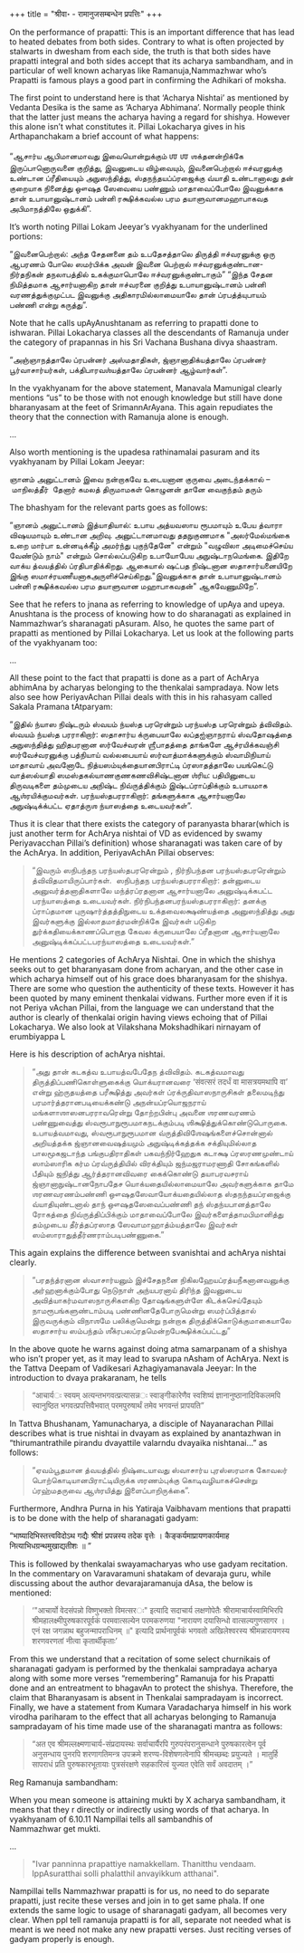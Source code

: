+++
title = "श्रीवा॰ - रामानुजसम्बन्धेन प्रपत्तिः"
+++

On the performance of prapatti:
This is an important difference that has lead to heated debates from both sides. Contrary to what is often projected by stalwarts in dwesham from each side, the truth is that both sides have prapatti integral and both sides accept that its acharya sambandham, and in particular of well known acharyas like Ramanuja,Nammazhwar who’s Prapatti is famous plays a good part in confirming the Adhikari of moksha. 

The first point to understand here is that ‘Acharya Nishtai’ as mentioned by Vedanta Desika is the same as ‘Acharya Abhimana’. Normally people think that the latter just means the acharya having a regard for shishya. However this alone isn’t what constitutes it. Pillai Lokacharya gives in his Arthapanchakam a brief account of what happens:

“ஆசார்ய​ ஆபிமானமாவது இவையொன்றுக்கும் 𑌶 𑌶 ஶக்தனன்றிக்கே இருப்பானொருவனை குறித்து, இவனுடைய​ விழ்வையும், இவனைபெற்றால் ஈச்வரனுக்கு உண்டான​ ப்ரீதியையும் அநுஸந்தித்து, ஸ்தநந்தய​ப்ப்ரஜைக்கு வ்யாதி உண்டானாலது தன் குறையாக​ நினைத்து ஔஷத​ ஸேவையை பண்ணும் மாதாவைப்போலே இவனுக்காக​ தான் உபாயானுஷ்டானம் பன்னி ரக்ஷிக்கவல்ல​ பரம​ தயாளுவான​ மஹாபாகவத​ அபிமாநத்திலே ஒதுக்கி”. 

It’s worth noting Pillai Lokam Jeeyar’s vyakhyanam for the underlined portions:

“இவனைபெற்றால்: அந்த​ சேதனனை தம் உபதேசத்தாலெ திருத்தி ஈச்வரனுக்கு ஒரு ஆபரணம் போலெ ஸமர்பிக்க​ அவன் இவனை பெற்றால் ஈச்வரனுக்குண்டான​- நிர்தநிகன் தநலாபத்தில் உகக்குமாபொலே ஈச்வரனுக்குண்டாகும்”
“இந்த​ சேதன நிமித்தமாக​ ஆசார்யனாகிற​ தான் ஈச்வரனை குறித்து உபாயானுஷ்டானம் பன்னி வரணத்துக்குமுட்பட​ இவனுக்கு அதிகாரமில்லாமையாலே தான் ப்ரபத்த்யுபாயம் பண்ணி என்று கருத்து”. 

Note that he calls upAyAnushtanam as referring to prapatti done to ishwaran.
Pillai Lokacharya classes all the descendants of Ramanuja under the category of prapannas in his Sri Vachana Bushana divya shaastram. 

“அஞ்ஞாநத்தாலே ப்ரபன்னர் அஸ்மதாதிகள், ஜ்ஞானாதிக்யத்தாலே ப்ரபன்னர் பூர்வாசார்யர்கள், பக்திபாரவஶ்யத்தாலே ப்ரபன்னர் ஆழ்வார்கள்”. 

In the vyakhyanam for the above statement, Manavala Mamunigal clearly mentions “us” to be those with not enough knowledge but still have done bharanyasam at the feet of SrimannArAyana. This again repudiates the theory that the connection with Ramanuja alone is enough. 

…

Also worth mentioning is the upadesa rathinamalai pasuram and its vyakhyanam by Pillai Lokam Jeeyar:

ஞானம் அனுட்டானம் இவை நன்றாகவே உடையனான
குருவை அடைந்தக்கால் – மாநிலத்தீர் 
தேனார் கமலத் திருமாமகள் கொழுனன்
தானே வைகுந்தம் தரும்

The bhashyam for the relevant parts goes as follows:

“ஞானம் அனுட்டானம் இத்யாதியால்: உபாய அத்யவஸாய​ ரூபமாயும் உபேய​ த்வாரா விஷயமாயும் உண்டான அறிவு. அனுட்டானமாவது ததநுகுணமாக​ "அலர்மேல்மங்கை உறை மார்பா உன்னடிக்கீழ் அமர்ந்து புகுந்தேனே" என்றும் "வழுவிலா அடிமைச்செய்ய​ வேண்டும் நாம்" என்றும் சொல்லப்படுகிற​ உபாயோபேய​ அநுஷ்டாநமெங்கை. இதிறே வாக்ய​ த்வயத்தில் ப்ரதிபாதிக்கிறது. ஆகையால் ஷட்பத​ நிஷ்டனான​ ஸதாசார்யனையிறே இங்கு ஸமாச்ரயணீயனாக​ அருளிச்செய்கிறது."இவனுக்காக தான் உபாயானுஷ்டானம் பன்னி ரக்ஷிக்கவல்ல பரம தயாளுவான மஹாபாகவதன்" ஆகவேணுமிறே”. 

See that he refers to jnana as referring to knowledge of upAya and upeya. Anushtana is the process of knowing how to do sharanagati as explained in Nammazhwar’s sharanagati pAsuram. Also, he quotes the same part of prapatti as mentioned by Pillai Lokacharya.
Let us look at the following parts of the vyakhyanam too:

…

 
All these point to the fact that prapatti is done as a part of AchArya abhimAna by acharyas belonging to the thenkalai sampradaya. 
Now lets also see how PeriyavAchan Pillai deals with this in his rahasyam called Sakala Pramana tAtparyam:

“இதில் ந்யாஸ​ நிஷ்டரும் ஸ்வயம் ந்யஸ்த​ பரரென்றும் பரந்யஸ்த​ பரரென்றும் த்விவிதம். ஸ்வயம் ந்யஸ்த​ பரராகிறார்: ஸதாசார்ய​ க்ருபையாலே லப்த​ஐ்ஞாநராய்​​ ஸ்வதோஷத்தை அநுஸந்தித்து ஹிதபரனான​ ஸர்வேச்வரன் ஶ்ரீபாதத்தை தாங்களே ஆச்ரயிக்கவஞ்சி ஸர்வேச்வரனுக்கு பத்நியாய் வல்லபையாய் ஸர்வாத்மாக்களுக்கும் ஸ்வாமிநியாய் மாதாவாய் அவனோடே நித்யஸம்யுக்தையான​ பிராட்டி ப்ரஸாதத்தாலே பயங்கெட்டு வாத்ஸல்யாதி ஸமஸ்தகல்யாணகுணகணவிசிஷ்டனான​ ஶ்ரிய​: பதியினுடைய திருவடிகளை தம்முடைய​ அநிஷ்ட​ நிவ்ருத்திக்கும் இஷ்டப்ராப்திக்கும் உபாயமாக​ ஆஶ்ரயிக்குமவர்கள். பரந்யஸ்தபரராகிறார்: தங்களுக்காக​ ஆசார்யனாலே அநுஷ்டிக்க்பட்ட​ ஏதாத்ருஶ ந்யாஸத்தை உடையவர்கள்​​​”.

Thus it is clear that there exists the category of paranyasta bharar(which is just another term for AchArya nishtai of VD as evidenced by swamy Periyavacchan Pillai’s definition) whose sharanagati was taken care of by the AchArya. In addition, PeriyavAchAn Pillai observes: 

> “இவரும் ஸநிபந்தந​ பரந்யஸ்தபரரென்றும் ​, நிர்நிபந்தன​ பரந்யஸ்தபரரென்றும் த்விவிதமாயிருப்பார்கள். ​ ஸநிபந்தந​ பரந்யஸ்தபரராகிறார்: தன்னுடைய​ அனுவர்த்தனாதிகளாலே மந்த்ரப்ரதனான​ ஆசார்யனாலே அனுஷ்டிக்கபட்ட​ பரந்யாஸத்தை உடையவர்கள். 
நிர்நிபந்தன​ பரந்யஸ்தபரராகிறார்: தனக்கு ப்ராப்தமான​ புருஷார்த்தத்திநுடைய​ உக்தவைலக்ஷண்யத்தை அனுஸந்தித்து அது இவர்களுக்கு இல்லாதமாத்ரமன்றிக்கே இவர்கள் படுகிற​ துர்க்கதியைக்காணப்பொறாத​ கேவல​ க்ருபையாலே ப்ரீதனான​ ஆசார்யனாலே அனுஷ்டிக்கப்பட்ட​ பரந்யாஸத்தை உடையவர்கள்.”

He mentions 2 categories of AchArya Nishtai. One in which the shishya seeks out to get bharanyasam done from acharyan, and the other case in which acharya himself out of his grace does bharanyasam for the shishya. 
There are some who question the authenticity of these texts. However it has been quoted by many eminent thenkalai vidwans. Further more even if it is not Periya vAchan Pillai, from the language we can understand that the author is clearly of thenkalai origin having views echoing that of Pillai Lokacharya. 
We also look at Vilakshana Mokshadhikari nirnayam of erumbiyappa L

Here is his description of achArya nishtai.

> “அது தான் கடகத்வ​ உபாயத்வபேதேந​ த்விவிதம். கடகத்வமாவது திருத்திப்பணிகொள்ளுகைக்கு யொக்யரானவரை ‘संवत्सरं तदर्धं वा मासत्रयमथापि वा’ என்று ஹ்ருதயத்தை பரீக்ஷித்து அவர்கள் ப்ரக்ருதிவாஸநாருசிகள் தலைமடிந்து பரமார்த்தரானபடியைக்கண்டு அநன்யப்ரயொஜநராய் மங்களாஶாஸனபரராவரென்று தோற்றபின்பு அவனை ஶரணவரணம் பண்ணுவைத்து ஸ்வரூபாநுரூபமாக​ நடக்கும்படி ஶிக்ஷித்துக்கொண்டுபொருகை.  
உபாயத்வமாவது, ஸ்வரூபாநுரூபமான​ வ்ருத்திவிஶேஷங்களைச்சொன்னால் அறியத்தக்க​ ஜ்ஞான​ வைஷத்யமும் அநுஷ்டிக்கத்தக்க சக்தியுமில்லாத​ பாலமூகஜடாந்த​ பங்குபதிராதிகள் பகவந்நிர்ஹேதுக​ கடாக்ஷ​ ப்ரஸரணமுண்டாய் ஸாம்ஸாரிக கர்ம​ ப்ரவ்ருத்தியில் விரக்தியும் ஜந்மஜராமரணாதி சோகங்களில் பீதியும் ஜநித்து ஆர்த்தரானவிவரை கைக்கொண்டு தயாபரவசராய் ஜ்ஞானாநுஷ்டானநோபதேச யொக்யதையில்லாமையாலே அவர்களுக்காக​ தாமே ஶரணவரணம்பண்ணி ஔஷதஸேவாயோக்யதையில்லாத​ ஸ்தநந்தயப்ரஜைக்கு வ்யாதியுண்டனால் தாந் ​ஔஷதஸேவைப்பண்ணி தந் ஸ்தந்யபானத்தாலே ரோகத்தை நிவ்ருத்திப்பிக்கும் மாதாவைப்போலே இவர்களைத்தாமபிமானித்து தம்முடைய​ தீர்த்தப்ரஸாத​ ஸேவாமாஹாத்ம்யத்தாலே இவர்கள் ஸம்ஸாராதுத்தீர்ணராம்படிபண்ணுகை.”

This again explains the difference between svanishtai and achArya nishtai clearly.

> “பரதந்த்ரனான​ ஸ்வாசார்யனும் இச்சேதநனை நிகிலஹேயப்ரத்யநீகனானவனுக்கு அர்ஹனாக்கும்போது நெடுநாள் அந்ய​பரனாய் திரிந்த​ இவனுடைய​ அவித்யாகர்மவாஸநாருசிகளகிற​ தோஷங்களுள்ளே கிடக்கசெய்தேயும் நாமரூபங்களுண்டாம்படி பண்ணினதேபோருமென்று ஸமர்ப்பித்தால் இருவருக்கும் விநாஶமே பலிக்குமென்று நன்றாக​ திருத்திக்கொடுக்குமாகையாலே ஸதாசார்ய​ ஸம்பந்தம் ஶீக்ரபலப்ரதமென்றபேக்ஷிக்கப்பட்டது”

In the above quote he warns against doing atma samarpanam of a shishya who isn’t proper yet, as it may lead to svarupa nAsham of AchArya.
Next is the Tattva Deepam of Vadikesari Azhagiyamanavala Jeeyar:
In the introduction to dvaya prakaranam, he tells

> “आचार्य​ः स्वयम् अत्यन्तभगवत्प्रत्यासन्न​ः स्वाङ्गीकारेणैव स्वशिष्यं ज्ञानानुष्ठानादिविकलमपि स्वानुष्ठित भगवत्प्रपत्तिवैभवात् परमपुरुषार्थं तमेव भगवन्तं प्रापयति”

In Tattva Bhushanam, Yamunacharya, a disciple of Nayanarachan Pillai describes what is true nishtai in dvayam as explained by anantazhwan in “thirumantrathile pirandu dvayattile valarndu dvayaika nishtanai…” as follows:

> “ஏவம்பூதமான த்வயத்தில் நிஷ்டையாவது ஸ்வாசார்ய​ புரஸ்ஸரமாக​ கோவலர் பொற்கொடியான​ பிராட்டியிருக்க​ ஶரணம்புக்கு கொடிவழியாகச்சென்று ப்ரஹ்மதருவை ஆஶ்ரயித்து இளைப்பாறிருக்கை”. 

Furthermore, Andhra Purna in his Yatiraja Vaibhavam mentions that prapatti is to be done with the help of sharanagati gadyam:

“भाष्यादिभिस्तत्त्वविदोऽथ गद्यैः श्रीशं प्रपन्नस्य तदेक वृत्तेः ।
कैङ्कर्यमाप्रायणकार्यमाह नित्याभिधग्रन्थमुखाद्यतीशः ॥ ”

This is followed by thenkalai swayamacharyas who use gadyam recitation.
In the commentary on Varavaramuni shatakam of devaraja guru, while discussing about the author devarajaramanuja dAsa, the below is mentioned:

> ‘"आचार्यो वेदसंपन्नो विष्णुभक्तो विमत्सर​ः" इत्यादि सदाचार्य लक्षणोपेतैः श्रीरामाचार्यस्वामिभिरपि श्रीमहालक्ष्मीपुरुषकारपूर्वकं परमवात्सल्येन परमकरुणया "नारायण दयासिन्धो वात्सल्यगुणसागर ।
एनं रक्ष जगन्नाथ बहुजन्मापराधिनम् ॥" इत्यादि प्रार्थनापूर्वकं भगवतो अखिलेश्वरस्य श्रीमन्नारायणस्य शरणवरणतां नीत्वा कृतार्थीकृताः’


From this we understand that a recitation of some select churnikais of sharanagati gadyam is performed by the thenkalai sampradaya acharya along with some more verses “remembering” Ramanuja for his Prapatti done and an entreatment to bhagavAn to protect the shishya. Therefore, the claim that Bharanyasam is absent in Thenkalai sampradayam is incorrect. 
Finally, we have a statement from Kumara Varadacharya himself in his work virodha pariharam to the effect that all acharyas belonging to Ramanuja sampradayam of his time made use of the sharanagati mantra as follows:

> “अत एव श्रीमल्लक्ष्मणाचार्य-संप्रदायस्थः सर्वाचार्यैरपि गुरुपरंपरानुसन्धाने पुरुषकारत्वेन पूर्व अनुसन्धाय पुनरपि शरणागतिमन्त्र उपक्रमे शरण्य-विशेषणत्वेनापि श्रीमच्छब्दः प्रयुज्यते । मातुर्हि सापराधं प्रति पुरुषकारभूतायाः पुत्रसंरक्षणे सहकारित्वं युज्यत एवेति सर्वं अवदातम् ।”

Reg Ramanuja sambandham:

When you mean someone is attaining mukti by X acharya sambandham, it means that they r directly or indirectly using words of that acharya. In vyakhyanam of 6.10.11 Nampillai tells all sambandhis of Nammazhwar get mukti. 

…

> "Ivar panninna prapattiye namakkellam. Thanitthu vendaam. IppAsuratthai solli phalatthil anvayikkum atthanai". 

Nampillai tells Nammazhwar prapatti is for us, no need to do separate prapatti, just recite these verses and join in to get same phala. If one extends the same logic to usage of sharanagati gadyam, all becomes very clear. When ppl tell ramanuja prapatti is for all, separate not needed what is meant is we need not make any new prapatti verses. Just reciting verses of gadyam properly is enough.
